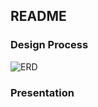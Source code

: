 ## README

### Design Process

[Trello Board]: https://trello.com/b/tTMbtWk4/two-sided-marketplace-project

[Figma]: https://www.figma.com/file/NhVKCAiL6l5ChuAKtpIyiTUs/Major-Project-Figma

![ERD](https://dbdesigner.net/designer/schema/125777)

### Presentation

[Powerpoint]: https://docs.google.com/presentation/d/1wvP1D1M5JIzPh1z50lthmAYWo-6QAYzobOfAljc3FIw/edit#slide=id.g29b72d6d84_0_164